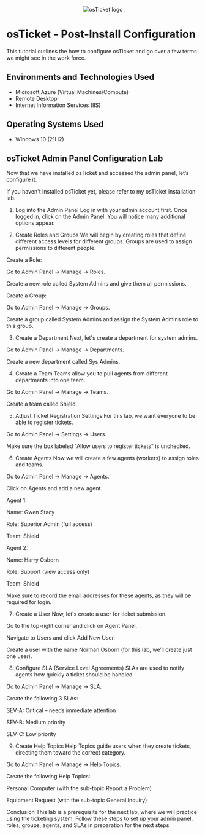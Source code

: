 <p align="center">
<img src="https://i.imgur.com/Clzj7Xs.png" alt="osTicket logo"/>
</p>

<h1>osTicket - Post-Install Configuration</h1>
This tutorial outlines the how to configure osTicket and go over a few terms we might see in the work force.<br />


<h2>Environments and Technologies Used</h2>

- Microsoft Azure (Virtual Machines/Compute)
- Remote Desktop
- Internet Information Services (IIS)

<h2>Operating Systems Used </h2>

- Windows 10</b> (21H2)

<h2>osTicket Admin Panel Configuration Lab</h2>

Now that we have installed osTicket and accessed the admin panel, let’s configure it.

If you haven't installed osTicket yet, please refer to my osTicket installation lab.

1. Log into the Admin Panel
Log in with your admin account first. Once logged in, click on the Admin Panel. You will notice many additional options appear.

2. Create Roles and Groups
We will begin by creating roles that define different access levels for different groups. Groups are used to assign permissions to different people.

Create a Role:

Go to Admin Panel → Manage → Roles.

Create a new role called System Admins and give them all permissions.

Create a Group:

Go to Admin Panel → Manage → Groups.

Create a group called System Admins and assign the System Admins role to this group.

3. Create a Department
Next, let's create a department for system admins.

Go to Admin Panel → Manage → Departments.

Create a new department called Sys Admins.

4. Create a Team
Teams allow you to pull agents from different departments into one team.

Go to Admin Panel → Manage → Teams.

Create a team called Shield.

5. Adjust Ticket Registration Settings
For this lab, we want everyone to be able to register tickets.

Go to Admin Panel → Settings → Users.

Make sure the box labeled "Allow users to register tickets" is unchecked.

6. Create Agents
Now we will create a few agents (workers) to assign roles and teams.

Go to Admin Panel → Manage → Agents.

Click on Agents and add a new agent.

Agent 1:

Name: Gwen Stacy

Role: Superior Admin (full access)

Team: Shield

Agent 2:

Name: Harry Osborn

Role: Support (view access only)

Team: Shield

Make sure to record the email addresses for these agents, as they will be required for login.

7. Create a User
Now, let's create a user for ticket submission.

Go to the top-right corner and click on Agent Panel.

Navigate to Users and click Add New User.

Create a user with the name Norman Osborn (for this lab, we’ll create just one user).

8. Configure SLA (Service Level Agreements)
SLAs are used to notify agents how quickly a ticket should be handled.

Go to Admin Panel → Manage → SLA.

Create the following 3 SLAs:

SEV-A: Critical – needs immediate attention

SEV-B: Medium priority

SEV-C: Low priority

9. Create Help Topics
Help Topics guide users when they create tickets, directing them toward the correct category.

Go to Admin Panel → Manage → Help Topics.

Create the following Help Topics:

Personal Computer (with the sub-topic Report a Problem)

Equipment Request (with the sub-topic General Inquiry)

Conclusion
This lab is a prerequisite for the next lab, where we will practice using the ticketing system. Follow these steps to set up your admin panel, roles, groups, agents, and SLAs in preparation for the next steps




